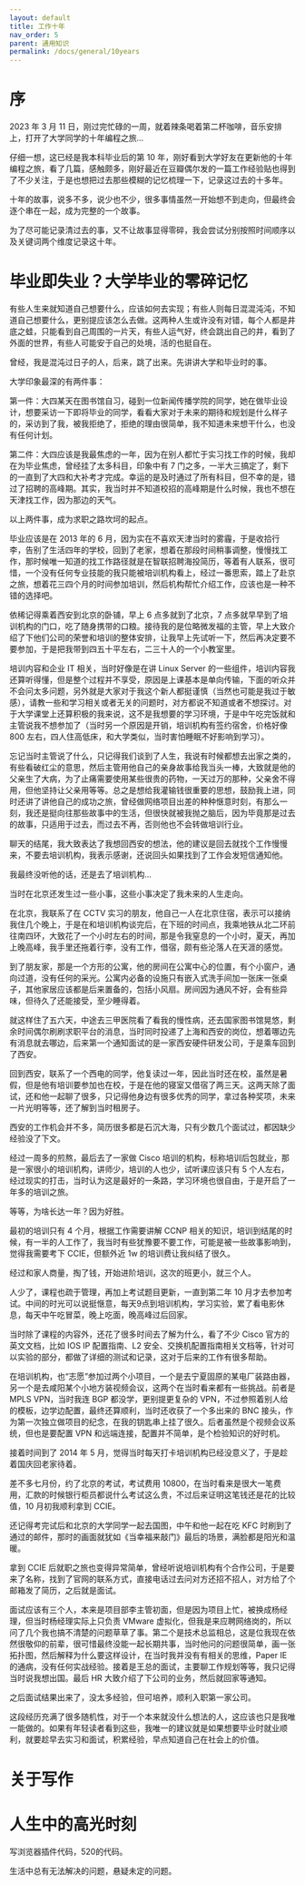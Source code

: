 ```yaml
---
layout: default
title: 工作十年
nav_order: 5
parent: 通用知识
permalink: /docs/general/10years
---
```




# 序

2023 年 3 月 11 日，刚过完忙碌的一周，就着辣条喝着第二杯咖啡，音乐安排上，打开了大学同学的十年编程之旅...

仔细一想，这已经是我本科毕业后的第 10 年，刚好看到大学好友在更新他的十年编程之旅，看了几篇，感触颇多，刚好最近在豆瓣偶尔发的一篇工作经验贴也得到了不少关注，于是也想把过去那些模糊的记忆梳理一下，记录这过去的十多年。

十年的故事，说多不多，说少也不少，很多事情虽然一开始想不到走向，但最终会逐个串在一起，成为完整的一个故事。

为了尽可能记录清过去的事，又不让故事显得零碎，我会尝试分别按照时间顺序以及关键词两个维度记录这十年。

# 毕业即失业？大学毕业的零碎记忆

有些人生来就知道自己想要什么，应该如何去实现；有些人则每日混混沌沌，不知道自己想要什么，更别提应该怎么去做。这两种人生或许没有对错，每个人都是井底之蛙，只能看到自己周围的一片天，有些人运气好，终会跳出自己的井，看到了外面的世界，有些人可能安于自己的处境，活的也挺自在。

曾经，我是混沌过日子的人，后来，跳了出来。先讲讲大学和毕业时的事。



大学印象最深的有两件事：

第一件：大四某天在图书馆自习，碰到一位新闻传播学院的同学，她在做毕业设计，想要采访一下即将毕业的同学，看看大家对于未来的期待和规划是什么样子的，采访到了我，被我拒绝了，拒绝的理由很简单，我不知道未来想干什么，也没有任何计划。

第二件：大四应该是我最焦虑的一年，因为在别人都忙于实习找工作的时候，我却在为毕业焦虑，曾经挂了太多科目，印象中有 7 门之多，一半大三搞定了，剩下的一直到了大四和大补考才完成。幸运的是及时通过了所有科目，但不幸的是，错过了招聘的高峰期。其实，我当时并不知道校招的高峰期是什么时候，我也不想在天津找工作，因为那边的天气。

以上两件事，成为求职之路坎坷的起点。



毕业应该是在 2013 年的 6 月，因为实在不喜欢天津当时的雾霾，于是收拾行李，告别了生活四年的学校，回到了老家，想着在那段时间稍事调整，慢慢找工作，那时候唯一知道的找工作路径就是在智联招聘海投简历，等着有人联系，很可惜，一个没有任何专业技能的我只能被培训机构看上，经过一番思索，踏上了赴京之旅，想着花三四个月的时间参加培训，然后机构帮忙介绍工作，应该也是一种不错的选择吧。

依稀记得乘着西安到北京的卧铺，早上 6 点多就到了北京，7 点多就早早到了培训机构的门口，吃了随身携带的口粮。接待我的是位略微发福的主管，早上大致介绍了下他们公司的荣誉和培训的整体安排，让我早上先试听一下，然后再决定要不要参加，于是把我带到四五十平左右，二三十人的一个小教室里。

培训内容和企业 IT 相关，当时好像是在讲 Linux Server 的一些组件，培训内容我还算听得懂，但是整个过程并不享受，原因是上课基本是单向传输，下面的听众并不会问太多问题，另外就是大家对于我这个新人都挺谨慎（当然也可能是我过于敏感），请教一些和学习相关或者无关的问题时，对方都说不知道或者不想探讨。对于大学课堂上还算积极的我来说，这不是我想要的学习环境，于是中午吃完饭就和主管说我不想参加了（当时另一个原因是开销，培训机构有签约宿舍，价格好像 800 左右，四人住高低床，和大学类似，当时害怕睡眠不好影响到学习）。

忘记当时主管说了什么，只记得我们谈到了人生，我说有时候都想去出家之类的，有些看破红尘的意思，然后主管用他自己的亲身故事给我当头一棒，大致就是他的父亲生了大病，为了止痛需要使用某些很贵的药物，一天过万的那种，父亲舍不得用，但他坚持让父亲用等等。总之是想给我灌输钱很重要的思想，鼓励我上进，同时还讲了讲他自己的成功之旅，曾经做网络项目出差的种种惬意时刻，有那么一刻，我还是挺向往那些故事中的生活，但很快就被我抛之脑后，因为毕竟那是过去的故事，只适用于过去，而过去不再，否则他也不会转做培训行业。

聊天的结尾，我大致表达了我想回西安的想法，他的建议是回去就找个工作慢慢来，不要去培训机构，我表示感谢，还说回头如果找到了工作会发短信通知他。

我最终没听他的话，还是去了培训机构...



当时在北京还发生过一些小事，这些小事决定了我未来的人生走向。

在北京，我联系了在 CCTV 实习的朋友，他自己一人在北京住宿，表示可以接纳我住几个晚上，于是在和培训机构谈完后，在下班的时间点，我乘地铁从北二环前往南四环，大致花了一个小时左右的时间，那是令我窒息的一个小时，夏天，再加上晚高峰，我手里还拖着行李，没有工作，借宿，颇有些沦落人在天涯的感觉。

到了朋友家，那是一个方形的公寓，他的房间在公寓中心的位置，有个小窗户，通向过道，没有任何的采光。公寓内必备的设施只有嵌入式洗手间加一张床一张桌子，其他家居应该都是后来置备的，包括小风扇。房间因为通风不好，会有些异味，但待久了还能接受，至少睡得着。

就这样住了五六天，中途去三甲医院看了看我的慢性病，还去国家图书馆晃悠，剩余时间偶尔刷刷求职平台的消息，当时同时投递了上海和西安的岗位，想着哪边先有消息就去哪边，后来第一个通知面试的是一家西安硬件研发公司，于是乘车回到了西安。

回到西安，联系了一个西电的同学，他复读过一年，因此当时还在校，虽然是暑假，但是他有培训要参加也在校，于是在他的寝室又借宿了两三天。这两天除了面试，还和他一起聊了很多，只记得他身边有很多优秀的同学，拿过各种奖项，未来一片光明等等，还了解到当时租房子。

西安的工作机会并不多，简历很多都是石沉大海，只有少数几个面试过，都因缺少经验没了下文。

经过一周多的煎熬，最后去了一家做 Cisco 培训的机构，标称培训后包就业，那是一家很小的培训机构，讲师少，培训的人也少，试听课应该只有 5 个人左右，经过现实的打击，当时认为这是最好的一条路，学习环境也很自由，于是开启了一年多的培训之旅。

等等，为啥长达一年？因为好胜。

最初的培训只有 4 个月，根据工作需要讲解 CCNP 相关的知识，培训到结尾的时候，有一半的人工作了，我当时有些犹豫要不要工作，可能是被一些故事影响到，觉得我需要考下 CCIE，但额外近 1w 的培训费让我纠结了很久。

经过和家人商量，掏了钱，开始进阶培训，这次的班更小，就三个人。

人少了，课程也疏于管理，再加上考试题目更新，一直到第二年 10 月才去参加考试。中间的时光可以说挺惬意，每天9点到培训机构，学习实验，累了看电影休息，每天中午吃冒菜，晚上吃面，晚高峰过后回家。

当时除了课程的内容外，还花了很多时间去了解为什么，看了不少 Cisco 官方的英文文档，比如 IOS IP 配置指南、L2 安全、交换机配置指南相关文档等，针对可以实验的部分，都做了详细的测试和记录，这对于后来的工作有很多帮助。

在培训机构，也“志愿”参加过两个小项目，一个是去宁夏固原的某电厂装路由器，另一个是去咸阳某个小地方装视频会议，这两个在当时看来都有一些挑战。前者是 MPLS VPN，当时我连 BGP 都没学，更别提更复杂的 VPN，不过参照着别人给的模板，边学边配置，最终还算顺利，当时还收获了一个多出来的 BNC 接头，作为第一次独立做项目的纪念，在我的钥匙串上挂了很久。后者虽然是个视频会议系统，但也是要配置 VPN 和远端连接，配置并不简单，是个检验知识的好时机。

接着时间到了 2014 年 5 月，觉得当时每天打卡培训机构已经没意义了，于是趁着国庆回老家待着。

差不多七月份，约了北京的考试，考试费用 10800，在当时看来是很大一笔费用，汇款的时候银行柜员都说什么考试这么贵，不过后来证明这笔钱还是花的比较值，10 月初我顺利拿到 CCIE。

还记得考完试后和北京的大学同学一起去国图，中午和他一起在吃 KFC 时刷到了通过的邮件，那时的画面就犹如《当幸福来敲门》最后的场景，满脸都是阳光和温暖。

拿到 CCIE 后就职之旅也变得异常简单，曾经听说培训机构有个合作公司，于是要来了名称，找到了官网的联系方式，直接电话过去问对方还招不招人，对方给了个邮箱发了简历，之后就是面试。

面试应该有三个人，本来是项目部李主管初面，但是因为项目上忙，被换成杨经理，但当时杨经理实际上只负责 VMware 虚拟化，但我是来应聘网络岗的，所以问了几个我也搞不清楚的问题草草了事。第二个是技术总监相总，这是位我现在依然很敬仰的前辈，很可惜最终没能一起长期共事，当时他问的问题很简单，画一张拓扑图，然后解释为什么要这样设计，在当时我并没有有相关的思维，Paper IE 的通病，没有任何实战经验。接着是王总的面试，主要聊工作规划等等，我只记得当时说我想出国。最后 HR 大致介绍了下公司的业务，然后就回家等通知。

之后面试结果出来了，没太多经验，但可培养，顺利入职第一家公司。



这段经历充满了很多随机性，对于一个本来就没什么想法的人，这应该也只是我唯一能做的。如果有年轻读者看到这些，我唯一的建议就是如果想要毕业时就业顺利，就要趁早去实习和面试，积累经验，早点知道自己在社会上的价值。



# 关于写作

# 人生中的高光时刻

写浏览器插件代码，520的代码。



生活中总有无法解决的问题，悬疑未定的问题。

